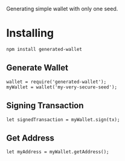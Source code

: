 Generating simple wallet with only one seed.

# Installing

``
npm install generated-wallet
``

## Generate Wallet
```
wallet = require('generated-wallet');
myWallet = wallet('my-very-secure-seed');
```

## Signing Transaction
```
let signedTransaction = myWallet.sign(tx);
```

## Get Address
```
let myAddress = myWallet.getAddress();
```